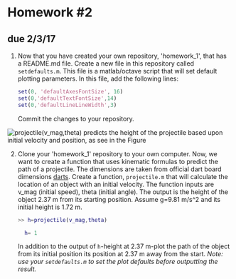 # Homework #2
## due 2/3/17

1. Now that you have created your own repository, 'homework_1', that has a README.md file.
Create a new file in this repository called `setdefaults.m`. This file is a matlab/octave
script that will set default plotting parameters. In this file, add the following lines:

    ```matlab
    set(0, 'defaultAxesFontSize', 16)
    set(0,'defaultTextFontSize',14)
    set(0,'defaultLineLineWidth',3)
    ```

    Commit the changes to your repository. 

![projectile(v_mag,theta) predicts the height of the projectile based upon initial
velocity and position, as see in the Figure](projectile.png)

2. Clone your 'homework_1' repository to your own computer. Now, we want to create a
function that uses kinematic formulas to predict the path of a projectile. The dimensions
are taken from official dart board dimensions
[darts](http://dartbrokers.com/dartboard-height.html). Create a function,
`projectile.m` that will calculate the location of an object with an initial velocity. The
function inputs are v_mag (initial speed), theta (initial angle). The output is the height
of the object 2.37 m from its starting position. Assume g=9.81 m/s^2 and its initial
height is 1.72 m. 

    ```matlab
    >> h=projectile(v_mag,theta)

      h= 1
    ```

    In addition to the output of `h`-height at 2.37 m-plot the path of the object from its
    initial position its position at 2.37 m away from the start. *Note: use your
    `setdefaults.m` to set the plot defaults before outputting the result.*
